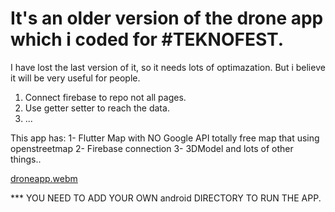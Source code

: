 # It's an older version of the drone app which i coded for #TEKNOFEST.
I have lost the last version of it, so it needs lots of optimazation.
But i believe it will be very useful for people. 
1. Connect firebase to repo not all pages.
2. Use getter setter to reach the data.
3. ...

This app has:
1- Flutter Map with NO Google API totally free map that using openstreetmap
2- Firebase connection
3- 3DModel and lots of other things..

[droneapp.webm](https://github.com/shawnvodjne/drone_app_teknofest/assets/110738491/0a7e1c99-8948-415c-b291-57cef1d4b666)


*** YOU NEED TO ADD YOUR OWN android DIRECTORY TO RUN THE APP.
